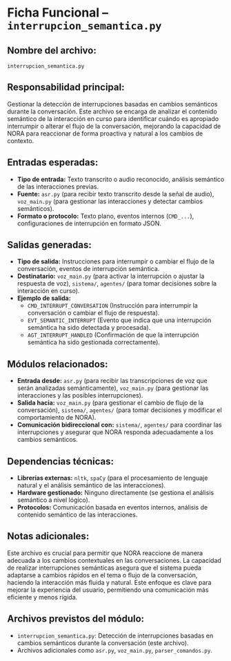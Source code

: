 # Ficha Funcional – `interrupcion_semantica.py`

## Nombre del archivo:
`interrupcion_semantica.py`

## Responsabilidad principal:
Gestionar la detección de interrupciones basadas en cambios semánticos durante la conversación. Este archivo se encarga de analizar el contenido semántico de la interacción en curso para identificar cuándo es apropiado interrumpir o alterar el flujo de la conversación, mejorando la capacidad de NORA para reaccionar de forma proactiva y natural a los cambios de contexto.

## Entradas esperadas:
- **Tipo de entrada:** Texto transcrito o audio reconocido, análisis semántico de las interacciones previas.
- **Fuente:** `asr.py` (para recibir texto transcrito desde la señal de audio), `voz_main.py` (para gestionar las interacciones y detectar cambios semánticos).
- **Formato o protocolo:** Texto plano, eventos internos (`CMD_...`), configuraciones de interrupción en formato JSON.

## Salidas generadas:
- **Tipo de salida:** Instrucciones para interrumpir o cambiar el flujo de la conversación, eventos de interrupción semántica.
- **Destinatario:** `voz_main.py` (para activar la interrupción o ajustar la respuesta de voz), `sistema/`, `agentes/` (para tomar decisiones sobre la interacción en curso).
- **Ejemplo de salida:**
  - `CMD_INTERRUPT_CONVERSATION` (Instrucción para interrumpir la conversación o cambiar el flujo de respuesta).
  - `EVT_SEMANTIC_INTERRUPT` (Evento que indica que una interrupción semántica ha sido detectada y procesada).
  - `AGT_INTERRUPT_HANDLED` (Confirmación de que la interrupción semántica ha sido gestionada correctamente).

## Módulos relacionados:
- **Entrada desde:** `asr.py` (para recibir las transcripciones de voz que serán analizadas semánticamente), `voz_main.py` (para gestionar las interacciones y las posibles interrupciones).
- **Salida hacia:** `voz_main.py` (para gestionar el cambio de flujo de la conversación), `sistema/`, `agentes/` (para tomar decisiones y modificar el comportamiento de NORA).
- **Comunicación bidireccional con:** `sistema/`, `agentes/` para coordinar las interrupciones y asegurar que NORA responda adecuadamente a los cambios semánticos.

## Dependencias técnicas:
- **Librerías externas:** `nltk`, `spaCy` (para el procesamiento de lenguaje natural y el análisis semántico de las interacciones).
- **Hardware gestionado:** Ninguno directamente (se gestiona el análisis semántico a nivel lógico).
- **Protocolos:** Comunicación basada en eventos internos, análisis de contenido semántico de las interacciones.

## Notas adicionales:
Este archivo es crucial para permitir que NORA reaccione de manera adecuada a los cambios contextuales en las conversaciones. La capacidad de realizar interrupciones semánticas asegura que el sistema pueda adaptarse a cambios rápidos en el tema o flujo de la conversación, haciendo la interacción más fluida y natural. Este enfoque es clave para mejorar la experiencia del usuario, permitiendo una comunicación más eficiente y menos rígida.

## Archivos previstos del módulo:
- `interrupcion_semantica.py`: Detección de interrupciones basadas en cambios semánticos durante la conversación (este archivo).
- Archivos adicionales como `asr.py`, `voz_main.py`, `parser_comandos.py`.
